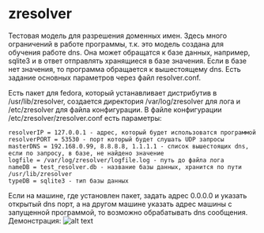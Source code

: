 # zresolver

Тестовая модель для разрешения доменных имен. Здесь много ограничений в работе программы, т.к. это модель создана для обучения работе dns. Она может обращатся к базе данных, например, sqlite3 и в ответ отправлять хранящиеся в базе значения. Если в базе нет значения, то программа обращается к вышестоящему dns. Есть задание основных параметров через файл resolver.conf.

Есть пакет для fedora, который устанавливает дистрибутив в /usr/lib/zresolver, создается директория /var/log/zresolver для лога и /etc/zresolver для файла конфигурации. В файле конфигурации /etc/zresolver/zresolver.conf есть параметры:

    resolverIP = 127.0.0.1 - адрес, который будет использоватся программой
    resolverPORT = 53530 - порт который будет слушать UDP запросы
    masterDNS = 192.168.0.99, 8.8.8.8, 1.1.1.1 - список вышестоящих dns, если по запросу, в базе, не найдено значение
    logfile = /var/log/zresolver/logfile.log - путь до файла лога
    nameDB = test_resolver.db - название базы данных, хранится по пути /usr/lib/zresolver
    typeDB = sqlite3 - тип базы данных

Если на машине, где установлен пакет, задать адрес 0.0.0.0 и указать открытый dns порт, а на другом машине указать адрес машины с запущенной программой, то возможно обрабатывать dns сообщения. Демонстрация:
![alt text](https://github.com/eaxr/zresolver/blob/master/zResolver.gif?raw=true)
